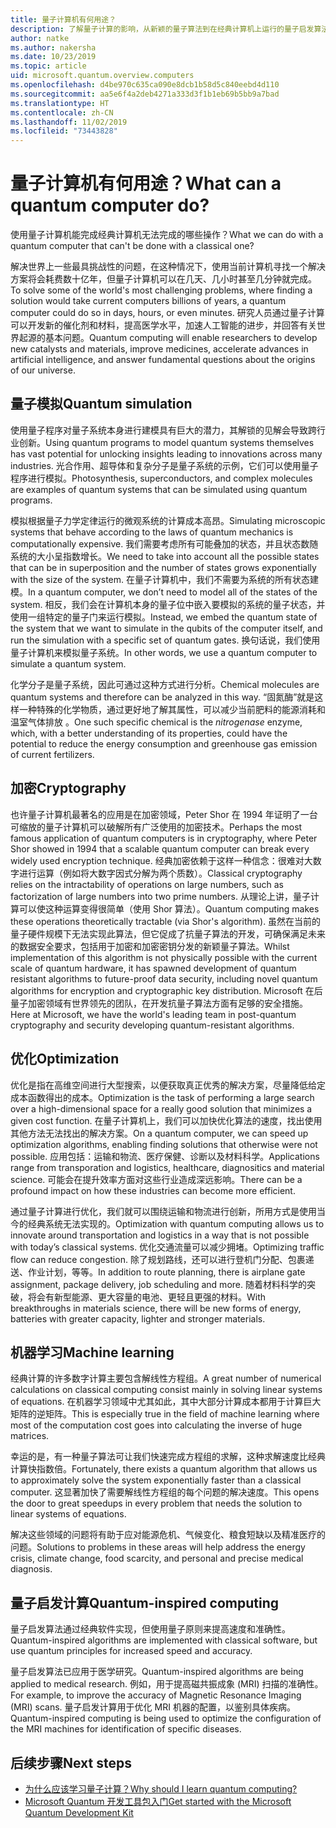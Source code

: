 ```yaml
---
title: 量子计算机有何用途？
description: 了解量子计算的影响，从新颖的量子算法到在经典计算机上运行的量子启发算法。
author: natke
ms.author: nakersha
ms.date: 10/23/2019
ms.topic: article
uid: microsoft.quantum.overview.computers
ms.openlocfilehash: d4be970c635ca090e8dcb1b58d5c840eebd4d110
ms.sourcegitcommit: aa5e6f4a2deb4271a333d3f1b1eb69b5bb9a7bad
ms.translationtype: HT
ms.contentlocale: zh-CN
ms.lasthandoff: 11/02/2019
ms.locfileid: "73443828"
---
```

# <a name="what-can-a-quantum-computer-do"></a><span data-ttu-id="ae56b-103">量子计算机有何用途？</span><span class="sxs-lookup"><span data-stu-id="ae56b-103">What can a quantum computer do?</span></span>

<span data-ttu-id="ae56b-104">使用量子计算机能完成经典计算机无法完成的哪些操作？</span><span class="sxs-lookup"><span data-stu-id="ae56b-104">What we can do with a quantum computer that can't be done with a classical one?</span></span>

<span data-ttu-id="ae56b-105">解决世界上一些最具挑战性的问题，在这种情况下，使用当前计算机寻找一个解决方案将会耗费数十亿年，但量子计算机可以在几天、几小时甚至几分钟就完成。</span><span class="sxs-lookup"><span data-stu-id="ae56b-105">To solve some of the world's most challenging problems, where finding a solution would take current computers billions of years, a quantum computer could do so in days, hours, or even minutes.</span></span> <span data-ttu-id="ae56b-106">研究人员通过量子计算可以开发新的催化剂和材料，提高医学水平，加速人工智能的进步，并回答有关世界起源的基本问题。</span><span class="sxs-lookup"><span data-stu-id="ae56b-106">Quantum computing will enable researchers to develop new catalysts and materials, improve medicines, accelerate advances in artificial intelligence, and answer fundamental questions about the origins of our universe.</span></span>

## <a name="quantum-simulation"></a><span data-ttu-id="ae56b-107">量子模拟</span><span class="sxs-lookup"><span data-stu-id="ae56b-107">Quantum simulation</span></span>

<span data-ttu-id="ae56b-108">使用量子程序对量子系统本身进行建模具有巨大的潜力，其解锁的见解会导致跨行业创新。</span><span class="sxs-lookup"><span data-stu-id="ae56b-108">Using quantum programs to model quantum systems themselves has vast potential for unlocking insights leading to innovations across many industries.</span></span> <span data-ttu-id="ae56b-109">光合作用、超导体和复杂分子是量子系统的示例，它们可以使用量子程序进行模拟。</span><span class="sxs-lookup"><span data-stu-id="ae56b-109">Photosynthesis, superconductors, and complex molecules are examples of quantum systems that can be simulated using quantum programs.</span></span>

<span data-ttu-id="ae56b-110">模拟根据量子力学定律运行的微观系统的计算成本高昂。</span><span class="sxs-lookup"><span data-stu-id="ae56b-110">Simulating microscopic systems that behave according to the laws of quantum mechanics is computationally expensive.</span></span> <span data-ttu-id="ae56b-111">我们需要考虑所有可能叠加的状态，并且状态数随系统的大小呈指数增长。</span><span class="sxs-lookup"><span data-stu-id="ae56b-111">We need to take into account all the possible states that can be in superposition and the number of states grows exponentially with the size of the system.</span></span> <span data-ttu-id="ae56b-112">在量子计算机中，我们不需要为系统的所有状态建模。</span><span class="sxs-lookup"><span data-stu-id="ae56b-112">In a quantum computer, we don’t need to model all of the states of the system.</span></span> <span data-ttu-id="ae56b-113">相反，我们会在计算机本身的量子位中嵌入要模拟的系统的量子状态，并使用一组特定的量子门来运行模拟。</span><span class="sxs-lookup"><span data-stu-id="ae56b-113">Instead, we embed the quantum state of the system that we want to simulate in the qubits of the computer itself, and run the simulation with a specific set of quantum gates.</span></span> <span data-ttu-id="ae56b-114">换句话说，我们使用量子计算机来模拟量子系统。</span><span class="sxs-lookup"><span data-stu-id="ae56b-114">In other words, we use a quantum computer to simulate a quantum system.</span></span>

<span data-ttu-id="ae56b-115">化学分子是量子系统，因此可通过这种方式进行分析。</span><span class="sxs-lookup"><span data-stu-id="ae56b-115">Chemical molecules are quantum systems and therefore can be analyzed in this way.</span></span> <span data-ttu-id="ae56b-116">“固氮酶”就是这样一种特殊的化学物质，通过更好地了解其属性，可以减少当前肥料的能源消耗和温室气体排放  。</span><span class="sxs-lookup"><span data-stu-id="ae56b-116">One such specific chemical is the _nitrogenase_ enzyme, which, with a better understanding of its properties, could have the potential to reduce the energy consumption and greenhouse gas emission of current fertilizers.</span></span>

## <a name="cryptography"></a><span data-ttu-id="ae56b-117">加密</span><span class="sxs-lookup"><span data-stu-id="ae56b-117">Cryptography</span></span>

<span data-ttu-id="ae56b-118">也许量子计算机最著名的应用是在加密领域，Peter Shor 在 1994 年证明了一台可缩放的量子计算机可以破解所有广泛使用的加密技术。</span><span class="sxs-lookup"><span data-stu-id="ae56b-118">Perhaps the most famous application of quantum computers is in cryptography, where Peter Shor showed in 1994 that a scalable quantum computer can break every widely used encryption technique.</span></span>  <span data-ttu-id="ae56b-119">经典加密依赖于这样一种信念：很难对大数字进行运算（例如将大数字因式分解为两个质数）。</span><span class="sxs-lookup"><span data-stu-id="ae56b-119">Classical cryptography relies on the intractability of operations on large numbers, such as factorization of large numbers into two prime numbers.</span></span>  <span data-ttu-id="ae56b-120">从理论上讲，量子计算可以使这种运算变得很简单（使用 Shor 算法）。</span><span class="sxs-lookup"><span data-stu-id="ae56b-120">Quantum computing makes these operations theoretically tractable (via Shor's algorithm).</span></span> <span data-ttu-id="ae56b-121">虽然在当前的量子硬件规模下无法实现此算法，但它促成了抗量子算法的开发，可确保满足未来的数据安全要求，包括用于加密和加密密钥分发的新颖量子算法。</span><span class="sxs-lookup"><span data-stu-id="ae56b-121">Whilst implementation of this algorithm is not physically possible with the current scale of quantum hardware, it has spawned development of quantum resistant algorithms to future-proof data security, including novel quantum algorithms for encryption and cryptographic key distribution.</span></span>  <span data-ttu-id="ae56b-122">Microsoft 在后量子加密领域有世界领先的团队，在开发抗量子算法方面有足够的安全措施。</span><span class="sxs-lookup"><span data-stu-id="ae56b-122">Here at Microsoft, we have the world's leading team in post-quantum cryptography and security developing quantum-resistant algorithms.</span></span> 

## <a name="optimization"></a><span data-ttu-id="ae56b-123">优化</span><span class="sxs-lookup"><span data-stu-id="ae56b-123">Optimization</span></span>

<span data-ttu-id="ae56b-124">优化是指在高维空间进行大型搜索，以便获取真正优秀的解决方案，尽量降低给定成本函数得出的成本。</span><span class="sxs-lookup"><span data-stu-id="ae56b-124">Optimization is the task of performing a large search over a high-dimensional space for a really good solution that minimizes a given cost function.</span></span>   <span data-ttu-id="ae56b-125">在量子计算机上，我们可以加快优化算法的速度，找出使用其他方法无法找出的解决方案。</span><span class="sxs-lookup"><span data-stu-id="ae56b-125">On a quantum computer, we can speed up optimization algorithms, enabling finding solutions that otherwise were not possible.</span></span> <span data-ttu-id="ae56b-126">应用包括：运输和物流、医疗保健、诊断以及材料科学。</span><span class="sxs-lookup"><span data-stu-id="ae56b-126">Applications range from transporation and logistics, healthcare, diagnositics and material science.</span></span> <span data-ttu-id="ae56b-127">可能会在提升效率方面对这些行业造成深远影响。</span><span class="sxs-lookup"><span data-stu-id="ae56b-127">There can be a profound impact on how these industries can become more efficient.</span></span> 

<span data-ttu-id="ae56b-128">通过量子计算进行优化，我们就可以围绕运输和物流进行创新，所用方式是使用当今的经典系统无法实现的。</span><span class="sxs-lookup"><span data-stu-id="ae56b-128">Optimization with quantum computing allows us to innovate around transportation and logistics in a way that is not possible with today’s classical systems.</span></span> <span data-ttu-id="ae56b-129">优化交通流量可以减少拥堵。</span><span class="sxs-lookup"><span data-stu-id="ae56b-129">Optimizing traffic flow can reduce congestion.</span></span>  <span data-ttu-id="ae56b-130">除了规划路线，还可以进行登机门分配、包裹递送、作业计划，等等。</span><span class="sxs-lookup"><span data-stu-id="ae56b-130">In addition to route planning, there is airplane gate assignment, package delivery, job scheduling and more.</span></span>  <span data-ttu-id="ae56b-131">随着材料科学的突破，将会有新型能源、更大容量的电池、更轻且更强的材料。</span><span class="sxs-lookup"><span data-stu-id="ae56b-131">With breakthroughs in materials science, there will be new forms of energy, batteries with greater capacity, lighter and stronger materials.</span></span> 

## <a name="machine-learning"></a><span data-ttu-id="ae56b-132">机器学习</span><span class="sxs-lookup"><span data-stu-id="ae56b-132">Machine learning</span></span>

<span data-ttu-id="ae56b-133">经典计算的许多数字计算主要包含解线性方程组。</span><span class="sxs-lookup"><span data-stu-id="ae56b-133">A great number of numerical calculations on classical computing consist mainly in solving linear systems of equations.</span></span> <span data-ttu-id="ae56b-134">在机器学习领域中尤其如此，其中大部分计算成本都用于计算巨大矩阵的逆矩阵。</span><span class="sxs-lookup"><span data-stu-id="ae56b-134">This is especially true in the field of machine learning where most of the computation cost goes into calculating the inverse of huge matrices.</span></span>

<span data-ttu-id="ae56b-135">幸运的是，有一种量子算法可让我们快速完成方程组的求解，这种求解速度比经典计算快指数倍。</span><span class="sxs-lookup"><span data-stu-id="ae56b-135">Fortunately, there exists a quantum algorithm that allows us to approximately solve the system exponentially faster than a classical computer.</span></span> <span data-ttu-id="ae56b-136">这显著加快了需要解线性方程组的每个问题的解决速度。</span><span class="sxs-lookup"><span data-stu-id="ae56b-136">This opens the door to great speedups in every problem that needs the solution to linear systems of equations.</span></span>

<span data-ttu-id="ae56b-137">解决这些领域的问题将有助于应对能源危机、气候变化、粮食短缺以及精准医疗的问题。</span><span class="sxs-lookup"><span data-stu-id="ae56b-137">Solutions to problems in these areas will help address the energy crisis, climate change, food scarcity, and personal and precise medical diagnosis.</span></span>

## <a name="quantum-inspired-computing"></a><span data-ttu-id="ae56b-138">量子启发计算</span><span class="sxs-lookup"><span data-stu-id="ae56b-138">Quantum-inspired computing</span></span>

<span data-ttu-id="ae56b-139">量子启发算法通过经典软件实现，但使用量子原则来提高速度和准确性。</span><span class="sxs-lookup"><span data-stu-id="ae56b-139">Quantum-inspired algorithms are implemented with classical software, but use quantum principles for increased speed and accuracy.</span></span>

<span data-ttu-id="ae56b-140">量子启发算法已应用于医学研究。</span><span class="sxs-lookup"><span data-stu-id="ae56b-140">Quantum-inspired algorithms are being applied to medical research.</span></span> <span data-ttu-id="ae56b-141">例如，用于提高磁共振成象 (MRI) 扫描的准确性。</span><span class="sxs-lookup"><span data-stu-id="ae56b-141">For example, to improve the accuracy of Magnetic Resonance Imaging (MRI) scans.</span></span> <span data-ttu-id="ae56b-142">量子启发计算用于优化 MRI 机器的配置，以鉴别具体疾病。</span><span class="sxs-lookup"><span data-stu-id="ae56b-142">Quantum-inspired computing is being used to optimize the configuration of the MRI machines for identification of specific diseases.</span></span>

## <a name="next-steps"></a><span data-ttu-id="ae56b-143">后续步骤</span><span class="sxs-lookup"><span data-stu-id="ae56b-143">Next steps</span></span>

* [<span data-ttu-id="ae56b-144">为什么应该学习量子计算？</span><span class="sxs-lookup"><span data-stu-id="ae56b-144">Why should I learn quantum computing?</span></span>](xref:microsoft.quantum.overview.why)
* [<span data-ttu-id="ae56b-145">Microsoft Quantum 开发工具包入门</span><span class="sxs-lookup"><span data-stu-id="ae56b-145">Get started with the Microsoft Quantum Development Kit</span></span>](xref:microsoft.quantum.welcome)
